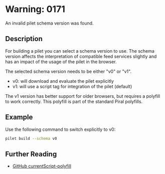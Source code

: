 # Warning: 0171

An invalid pilet schema version was found.

## Description

For building a pilet you can select a schema version to use. The schema version affects
the interpretation of compatible feed services slightly and has an impact of the usage
of the pilet in the browser.

The selected schema version needs to be either "v0" or "v1".

- v0: will download and evaluate the pilet explicitly
- v1: will use a script tag for integration of the pilet (default)

The v1 version has better support for older browsers, but requires a polyfill to work
correctly. This polyfill is part of the standard Piral polyfills.

## Example

Use the following command to switch explicitly to v0:

```sh
pilet build --schema v0
```

## Further Reading

 - [GitHub currentScript-polyfill](https://github.com/amiller-gh/currentScript-polyfill)
